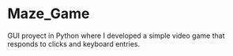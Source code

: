 # Maze_Game
GUI proyect in Python where I developed a simple video game that responds to clicks and keyboard entries.
